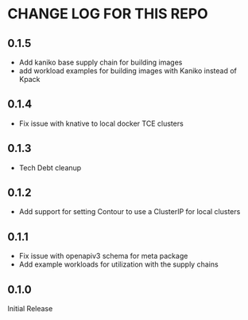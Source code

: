 # CHANGE LOG FOR THIS REPO
## 0.1.5
* Add kaniko base supply chain for building images
* add workload examples for building images with Kaniko instead of Kpack
  
## 0.1.4
* Fix issue with knative to local docker TCE clusters
  
## 0.1.3
* Tech Debt cleanup
  
## 0.1.2
* Add support for setting Contour to use a ClusterIP for local clusters
  
## 0.1.1
* Fix issue with openapiv3 schema for meta package
* Add example workloads for utilization with the supply chains
  
## 0.1.0
Initial Release
